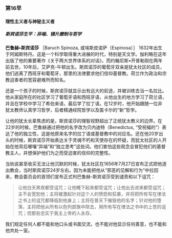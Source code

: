 ### 第16早

#### 理性主义者与神秘主义者

##### 斯宾诺莎生平：异端、镜片磨制与哲学

**巴鲁赫•斯宾诺莎** ［Baruch Spinoza, 或埃斯皮诺萨（Espinosa）］ 1632年出生于阿姆斯特丹。这是一个科学取得重大进展的时代，特别是天文学。伽利略在这年出版了他的重要著作《关于两大世界体系的对话》，而约翰尼斯•开普勒刚在两年前去世。10年后，艾萨克-牛顿出生。斯宾诺莎的葡萄牙双亲是犹太社区的成员，他们逃离了西班牙和葡萄牙，那里的法律要求他们信仰基督教。荷兰作为政治和宗教迫害者的宽容避难所而知名。

还是一个孩子的时候，斯宾诺莎就显示出有远大的前途，并被训练去当一名拉比。他从家庭所在的社区学习了葡萄牙语和西班牙语，从他出生的地方学习了荷兰语，并且在学校中学习了希伯来语，最后学了拉丁语。在12岁时，他开始跟随一位非犹太教师认真学习哲学，后者精通经院哲学以及笛卡尔的“新”哲学。

让他的犹太长辈焦虑的是，斯宾诺莎的理智视野超出了正统犹太教义的边界。在22岁的时候，巴鲁赫通过把他的名字改为贝内迪特（Benedictus, “受祝福的”）表达了他的独立性，这是他原来名字的拉丁语或基督教中的对应名。还在他20岁出头的时候，斯宾诺莎开始表达关于灵魂不朽和天使存在的怀疑，而犹太社区的人开始在他背后嘟嚷“异端”和“独立思考”这些词。他们害怕这些观念会冒犯他们的基督教主人，并想保护他们为之而受迫害的信仰的完整性。

当劝说甚至收买无法让他沉默的时候，犹太社区在1656年7月27日宣布正式把他逐出教会，当时斯宾诺莎24岁左右。因为未能把他从“邪恶的见解和行为”中拉回来，教会委员会的首领们宣布正式判巴鲁赫-斯宾诺莎受到谴责和以下诅咒：

> 让他白天黑夜都受诅咒；让他睡下起来都受诅咒；让他出去进来都受诅咒；主不会宽恕他；主将被激起针对这个人的愤怒和狂暴，并将把所有写在律法之书上的诅咒都降临到他身上；主将在普天下摧毁他的名字；针对他的堕落，主将把他从所有以色列部族中除去，用所有写在律法之书中的上苍的诅咒；但那些忠实于我主上帝的人永存。

我们规定任何人都不能和他口头或书面交流，也不能对他显示任何善意，也不能和他共处一室。